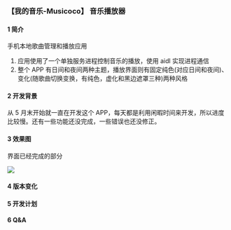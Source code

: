 
### 【我的音乐-Musicoco】 音乐播放器

#### 1 简介

手机本地歌曲管理和播放应用<br>

1. 应用使用了一个单独服务进程控制音乐的播放，使用 aidl 实现进程通信<br>
2. 整个 APP 有日间和夜间两种主题，播放界面则有固定纯色(对应日间和夜间)、变化(随歌曲切换变换，有纯色，虚化和黑边遮罩三种)两种风格<br>

#### 2 开发背景

从 5 月末开始就一直在开发这个 APP，每天都是利用闲暇时间来开发，所以进度比较慢。还有一些功能还没完成，一些错误也还没修正。<br>

#### 3 效果图
界面已经完成的部分<br>

<img src="https://raw.githubusercontent.com/DuanJiaNing/Musicoco/master/screenshort1.jpg"><br>

#### 4 版本变化

#### 5 开发计划

#### 6 Q&A
